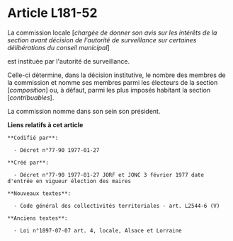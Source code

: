 # Article L181-52

La commission locale [*chargée de donner son avis sur les intérêts de la section avant décision de l'autorité de surveillance
sur certaines délibérations du conseil municipal*]

est instituée par l'autorité de surveillance. 

Celle-ci détermine, dans la décision institutive, le nombre des membres de la commission et nomme ses membres parmi les
électeurs de la section [*composition*] ou, à défaut, parmi les plus imposés habitant la section [*contribuables*]. 

La commission nomme dans son sein son président.

**Liens relatifs à cet article**

	**Codifié par**:

	  - Décret n°77-90 1977-01-27

	**Créé par**:

	  - Décret n°77-90 1977-01-27 JORF et JONC 3 février 1977 date d'entrée en vigueur élection des maires

	**Nouveaux textes**:

	  - Code général des collectivités territoriales - art. L2544-6 (V)

	**Anciens textes**:

	  - Loi n°1897-07-07 art. 4, locale, Alsace et Lorraine
